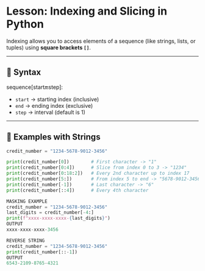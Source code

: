 # Lesson: Indexing and Slicing in Python

Indexing allows you to access elements of a sequence (like strings, lists, or tuples) using **square brackets `[]`**.

---

## 🔑 Syntax
sequence[start:end:step]:

- `start` → starting index (inclusive)  
- `end` → ending index (exclusive)  
- `step` → interval (default is 1)  

---

## 🧪 Examples with Strings
```python
credit_number = "1234-5678-9012-3456"

print(credit_number[0])        # First character -> "1"
print(credit_number[0:4])      # Slice from index 0 to 3 -> "1234"
print(credit_number[0:18:2])   # Every 2nd character up to index 17
print(credit_number[5:])       # From index 5 to end -> "5678-9012-3456"
print(credit_number[-1])       # Last character -> "6"
print(credit_number[::4])      # Every 4th character

MASKING EXAMPLE
credit_number = "1234-5678-9012-3456"
last_digits = credit_number[-4:]
print(f"xxxx-xxxx-xxxx-{last_digits}")
OUTPUT
xxxx-xxxx-xxxx-3456

REVERSE STRING
credit_number = "1234-5678-9012-3456"
print(credit_number[::-1])
OUTPUT
6543-2109-8765-4321


